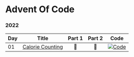 # Advent Of Code

### 2022

| Day | Title                                                   | Part 1 | Part 2 | Code                                                                                                                                          |
|-----|---------------------------------------------------------|:------:|:------:|-----------------------------------------------------------------------------------------------------------------------------------------------|
| 01  | [Calorie Counting](https://adventofcode.com/2022/day/1) |   🌟   |   🌟   | [![Code](https://img.shields.io/badge/code-%237F52FF.svg?style=for-the-badge&logo=kotlin&logoColor=white)](src/main/kotlin/aoc/days/Day01.kt) |

